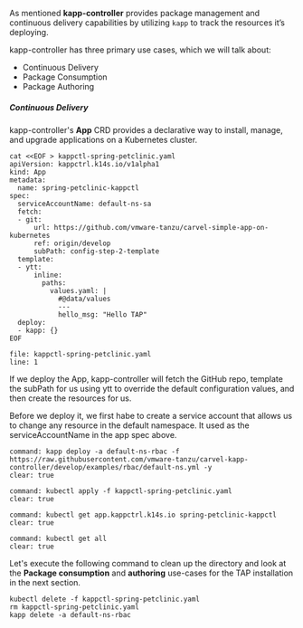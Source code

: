 As mentioned **kapp-controller** provides package management and continuous delivery capabilities by utilizing `kapp` to track the resources it’s deploying.

kapp-controller has three primary use cases, which we will talk about:
- Continuous Delivery
- Package Consumption
- Package Authoring

##### Continuous Delivery
kapp-controller's **App** CRD provides a declarative way to install, manage, and upgrade applications on a Kubernetes cluster.
```execute
cat <<EOF > kappctl-spring-petclinic.yaml
apiVersion: kappctrl.k14s.io/v1alpha1
kind: App
metadata:
  name: spring-petclinic-kappctl
spec:
  serviceAccountName: default-ns-sa
  fetch:
  - git:
      url: https://github.com/vmware-tanzu/carvel-simple-app-on-kubernetes
      ref: origin/develop
      subPath: config-step-2-template
  template:
  - ytt:
      inline:
        paths:
          values.yaml: |
            #@data/values
            ---
            hello_msg: "Hello TAP"             
  deploy:
  - kapp: {}
EOF
```
```editor:open-file
file: kappctl-spring-petclinic.yaml
line: 1
```
If we deploy the App, kapp-controller will fetch the GitHub repo, template the subPath for us using ytt to override the default configuration values, and then create the resources for us.

Before we deploy it, we first habe to create a service account that allows us to change any resource in the default namespace. It used as the serviceAccountName in the app spec above.
```terminal:execute
command: kapp deploy -a default-ns-rbac -f https://raw.githubusercontent.com/vmware-tanzu/carvel-kapp-controller/develop/examples/rbac/default-ns.yml -y
clear: true
```
```terminal:execute
command: kubectl apply -f kappctl-spring-petclinic.yaml
clear: true
```
```terminal:execute
command: kubectl get app.kappctrl.k14s.io spring-petclinic-kappctl
clear: true
```
```terminal:execute
command: kubectl get all
clear: true
```

Let's execute the following command to clean up the directory and look at the **Package consumption** and **authoring** use-cases for the TAP installation in the next section.
```execute
kubectl delete -f kappctl-spring-petclinic.yaml
rm kappctl-spring-petclinic.yaml
kapp delete -a default-ns-rbac
```